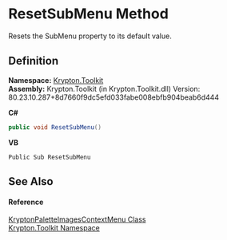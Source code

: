 # ResetSubMenu Method


Resets the SubMenu property to its default value.



## Definition
**Namespace:** <a href="79d2eac2-21f4-54ff-7552-b20c33c30600.md">Krypton.Toolkit</a>  
**Assembly:** Krypton.Toolkit (in Krypton.Toolkit.dll) Version: 80.23.10.287+8d7660f9dc5efd033fabe008ebfb904beab6d444

**C#**
``` C#
public void ResetSubMenu()
```
**VB**
``` VB
Public Sub ResetSubMenu
```



## See Also


#### Reference
<a href="d5fb2146-8269-29cc-dc01-c2ebdaeb07b1.md">KryptonPaletteImagesContextMenu Class</a>  
<a href="79d2eac2-21f4-54ff-7552-b20c33c30600.md">Krypton.Toolkit Namespace</a>  

